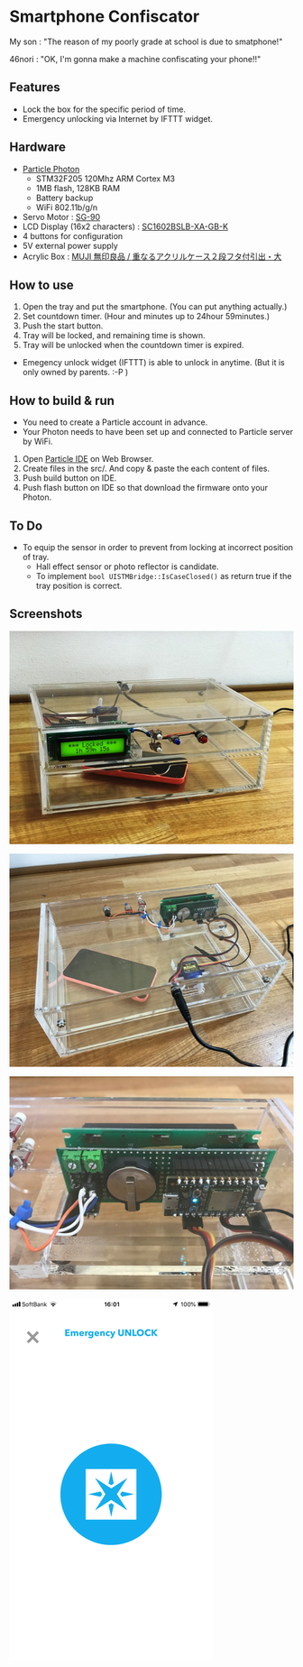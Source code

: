 # Smartphone Confiscator
My son : "The reason of my poorly grade at school is due to smatphone!"

46nori : "OK, I'm gonna make a machine confiscating your phone!!"

## Features
* Lock the box for the specific period of time.
* Emergency unlocking via Internet by IFTTT widget.

## Hardware
* [Particle Photon](https://docs.particle.io/photon/)
  * STM32F205 120Mhz ARM Cortex M3
  * 1MB flash, 128KB RAM
  * Battery backup
  * WiFi 802.11b/g/n
* Servo Motor : [SG-90](http://akizukidenshi.com/download/ds/towerpro/SG90_a.pdf)
* LCD Display (16x2 characters) : [SC1602BSLB-XA-GB-K](http://akizukidenshi.com/download/ds/sunlike/SC1602BSLB-XA-GB-K_20181119.pdf)
* 4 buttons for configuration
* 5V external power supply
* Acrylic Box : [MUJI 無印良品 / 重なるアクリルケース２段フタ付引出・大](https://www.muji.net/store/cmdty/detail/4549738970125?searchno=5&sectionCode=S200280101)

## How to use
1. Open the tray and put the smartphone. (You can put anything actually.)
2. Set countdown timer. (Hour and minutes up to 24hour 59minutes.)
3. Push the start button.
4. Tray will be locked, and remaining time is shown.
5. Tray will be unlocked when the countdown timer is expired.

* Emegency unlock widget (IFTTT) is able to unlock in anytime. (But it is only owned by parents. :-P )

## How to build & run
* You need to create a Particle account in advance.
* Your Photon needs to have been set up and connected to Particle server by WiFi. 

1. Open [Particle IDE](https://build.particle.io/build/new) on Web Browser.
2. Create files in the src/. And copy & paste the each content of files. 
3. Push build button on IDE.
4. Push flash button on IDE so that download the  firmware onto your Photon.

## To Do
* To equip the sensor in order to prevent from locking at incorrect position of tray.
  * Hall effect sensor or photo reflector is candidate.
  * To implement ```bool UISTMBridge::IsCaseClosed()``` as return true if the tray position is correct.

## Screenshots
![Front view](https://github.com/46nori/SmartphoneConfiscator/blob/master/doc/images/front.JPG)

![Rear view](https://github.com/46nori/SmartphoneConfiscator/blob/master/doc/images/rear.JPG)

![Particle Photon](https://github.com/46nori/SmartphoneConfiscator/blob/master/doc/images/photon.JPG)

![IFTTT Widget for Emergency Unlock](https://github.com/46nori/SmartphoneConfiscator/blob/master/doc/images/widget.PNG)
